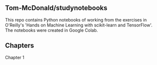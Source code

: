 ## Tom-McDonald/studynotebooks

This repo contains Python notebooks of working from the exercises in O'Reilly's 'Hands on Machine Learning with scikit-learn and TensorFlow'. The notebooks were created in Google Colab.

## Chapters

Chapter 1

